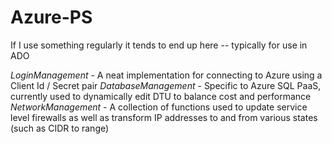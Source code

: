 # Azure-PS

If I use something regularly it tends to end up here -- typically for use in ADO

*LoginManagement* -  A neat implementation for connecting to Azure using a Client Id / Secret pair
*DatabaseManagement* - Specific to Azure SQL PaaS, currently used to dynamically edit DTU to balance cost and performance
*NetworkManagement* - A collection of functions used to update service level firewalls as well as transform IP addresses to and from various states (such as CIDR to range)
